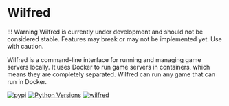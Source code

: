 # Wilfred

!!! Warning
    Wilfred is currently under development and should not be considered stable. Features may break or may not be implemented yet. Use with caution.

Wilfred is a command-line interface for running and managing game servers locally. It uses Docker to run game servers in containers, which means they are completely separated. Wilfred can run any game that can run in Docker.

[![pypi](https://img.shields.io/pypi/v/wilfred)](https://pypi.org/project/wilfred)
[![Python Versions](https://img.shields.io/pypi/pyversions/wilfred)](https://pypi.org/project/wilfred)
[![wilfred](https://snapcraft.io//wilfred/badge.svg)](https://snapcraft.io/wilfred)
